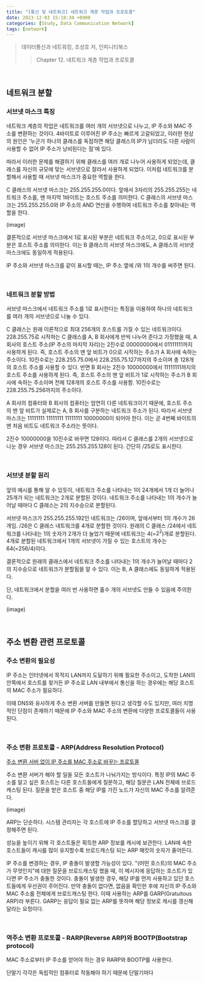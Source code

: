 ```yaml
---
title: "[통신 및 네트워크] 네트워크 계층 작업과 프로토콜"
date: 2023-12-03 15:18:34 +0900
categories: [Study, Data Communication Network]
tags: [network]
---
```


> 데이터통신과 네트워킹, 조성호 저, 인피니티북스
> 
> > Chapter 12. 네트워크 계층 작업과 프로토콜

<br>

## **네트워크 분할**

### **서브넷 마스크 특징**

네트워크 계층의 작업은 네트워크를 여러 개의 서브넷으로 나누고, IP 주소와 MAC 주소를 변환하는 것이다. 4바이트로 이루어진 IP 주소는 빠르게 고갈되었고, 이러한 현상의 원인은 '누군가 하나의 클래스를 독점하면 해당 클래스의 IP가 남더라도 다른 사람이 사용할 수 없어 IP 주소가 낭비된다는 점'에 있다.

따라서 이러한 문제를 해결하기 위해 클래스를 여러 개로 나누어 사용하게 되었는데, 클래스를 자신의 규모에 맞는 서브넷으로 잘라서 사용하게 되었다. 이처럼 네트워크를 분할해서 사용할 때 서브넷 마스크가 중요한 역할을 한다.

C 클래스의 서브넷 마스크는 255.255.255.0이다. 앞에서 3자리의 255.255.255는 네트워크 주소를, 맨 마지막 1바이트는 호스트 주소를 의미한다. C 클래스의 서브넷 마스크는 255.255.255.0와 IP 주소의 AND 연산을 수행하여 네트워크 주소를 찾아내는 역할을 한다.

(image)

결론적으로 서브넷 마스크에서 1로 표시된 부분은 네트워크 주소이고, 0으로 표시된 부분은 호스트 주소를 의미한다. 이는 B 클래스의 서브넷 마스크에도, A 클래스의 서브넷 마스크에도 동일하게 적용된다.

IP 주소와 서브넷 마스크를 같이 표시할 때는, IP 주소 옆에 /와 1의 개수를 써주면 된다.

<br>

### **네트워크 분할 방법**

서브넷 마스크에서 네트워크 주소를 1로 표시한다는 특징을 이용하여 하나의 네트워크를 여러 개의 서브넷으로 나눌 수 있다.

C 클래스는 원래 이론적으로 최대 256개의 호스트를 가질 수 있는 네트워크이다. 228.255.75로 시작하는 C 클래스를 A, B 회사에게 반씩 나누어 준다고 가정했을 때, A 회사의 호스트 주소(IP 주소의 마지막 자리)는 2진수로 00000000에서 01111111까지 사용하게 된다. 즉, 호스트 주소의 맨 앞 비트가 0으로 시작하는 주소가 A 회사에 속하는 주소이다. 10진수로는 228.255.75.0에서 228.255.75.127까지의 주소이며 총 128개의 호스트 주소를 사용할 수 있다. 반면 B 회사는 2진수 10000000에서 11111111까지의 호스트 주소를 사용하게 된다. 즉, 호스트 주소의 맨 앞 비트가 1로 시작하는 주소가 B 회사에 속하는 주소이며 전체 128개의 호스트 주소를 사용함. 10진수로는 228.255.75.256까지의 주소이다.

A 회사의 컴퓨터와 B 회사의 컴퓨터는 엄연히 다른 네트워크이기 때문에, 호스트 주소의 맨 앞 비트가 실제로는 A, B 회사를 구분하는 네트워크 주소가 된다. 따라서 서브넷 마스크는 11111111 11111111 11111111 10000000이 되어야 한다. 이는 곧 4번째 바이트의 맨 처음 비트도 네트워크 주소라는 뜻이다.

2진수 10000000을 10진수로 바꾸면 128이다. 따라서 C 클래스를 2개의 서브넷으로 나눈 경우 서브넷 마스크는 255.255.255.128이 된다. 간단히 /25로도 표시한다.

<br>

### **서브넷 분할 원리**

앞의 예시를 통해 알 수 있듯이, 네트워크 주소를 나타내는 1이 24개에서 1개 더 늘어나 25개가 되는 네트워크는 2개로 분할된 것이다. 네트워크 주소를 나타내는 1의 개수가 늘어날 때마다 C 클래스는 2의 지수승으로 분할된다.

서브넷 마스크가 255.255.255.192인 네트워크는 /26이며, 앞에서부터 1의 개수가 26개임. /26은 C 클래스 네트워크를 4개로 분할한 것이다. 원래의 C 클래스 /24에서 네트워크를 나타내는 1의 숫자가 2개가 더 늘었기 때문에 네트워크는 4(=$2^2$)개로 분할된다. 4개로 분할된 네트워크에서 1개의 서브넷이 가질 수 있는 호스트의 개수는 64(=256/4)이다.

결론적으로 원래의 클래스에서 네트워크 주소를 나타내는 1의 개수가 늘어날 때마다 2의 지수승으로 네트워크가 분할됨을 알 수 있다. 이는 B, A 클래스에도 동일하게 적용된다.

단, 네트워크에서 분할을 여러 번 사용하면 홀수 개의 서브넷도 만들 수 있음에 주의한다.

(image)

<br>

## **주소 변환 관련 프로토콜**

### **주소 변환의 필요성**

IP 주소는 인터넷에서 목적지 LAN까지 도달하기 위해 필요한 주소이고, 도착한 LAN의 안쪽에서 호스트를 찾거든 IP 주소로 LAN 내부에서 통신을 하는 경우에는 해당 호스트의 MAC 주소가 필요하다.

이때 DNS와 유사하게 주소 변환 서버를 만들면 된다고 생각할 수도 있지만, 여러 치명적인 단점이 존재하기 때문에 IP 주소와 MAC 주소의 변환에 다양한 프로토콜들이 사용된다.

<br>

### **주소 변환 프로토콜 - ARP(Address Resolution Protocol)**

<u>주소 변환 서버 없이 IP 주소를 MAC 주소로 바꾸는 프로토콜</u>

주소 변환 서버가 해야 할 일을 모든 호스트가 나눠가지는 방식이다. 특정 IP의 MAC 주소를 알고 싶은 호스트는 다른 호스트들에게 질문하고, 해당 질문은 LAN 전체에 브로드캐스팅 된다. 질문을 받은 호스트 중 해당 IP를 가진 노드가 자신의 MAC 주소를 알려준다.

(image)

ARP는 단순하다. 시스템 관리자는 각 호스트에 IP 주소를 할당하고 서브넷 마스크를 결정해주면 된다.

성능을 높이기 위해 각 호스트들은 획득한 ARP 정보를 캐시에 보관한다. LAN에 속한 호스트들이 캐시를 많이 유지할수록 브로드캐스팅 되는 ARP 패킷의 숫자가 줄어든다.

IP 주소를 변경하는 경우, IP 충돌이 발생할 가능성이 있다. "(어떤 호스트)의 MAC 주소가 무엇인지"에 대한 질문을 브로드캐스팅 했을 때, 이 메시지에 응답하는 호스트가 있다면 IP 주소가 충돌한 것이다. 충돌이 발생한 경우, 해당 IP를 먼저 사용하고 있던 호스트들에게 우선권이 주어진다. 만약 충돌이 없다면, 없음을 확인한 후에 자신의 IP 주소와 MAC 주소를 전체에게 브로드캐스팅 한다. 이때 사용하는 ARP를 GARP(Gratuitous ARP)라 부른다. GARP는 응답이 필요 없는 ARP를 뜻하며 해당 정보로 캐시를 갱신해 달라는 요청이다.

<br>

### **역주소 변환 프로토콜 - RARP(Reverse ARP)와 BOOTP(Bootstrap protocol)**

MAC 주소로부터 IP 주소를 얻어야 하는 경우 RARP와 BOOTP를 사용한다.

단말기 각각은 독립적인 컴퓨터로 작동해야 하기 때문에 단말기마다 
